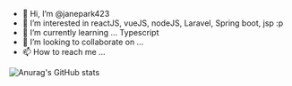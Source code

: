 - 👋 Hi, I’m @janepark423
- 👀 I’m interested in reactJS, vueJS, nodeJS, Laravel, Spring boot, jsp :p
- 🌱 I’m currently learning ... Typescript
- 💞️ I’m looking to collaborate on ...
- 📫 How to reach me ...

<!---
janepark423/janepark423 is a ✨ special ✨ repository because its `README.md` (this file) appears on your GitHub profile.
You can click the Preview link to take a look at your changes.
--->
![Anurag's GitHub stats](https://github-readme-stats.vercel.app/api?username=janepark423&show_icons=true&theme=cobalt)
